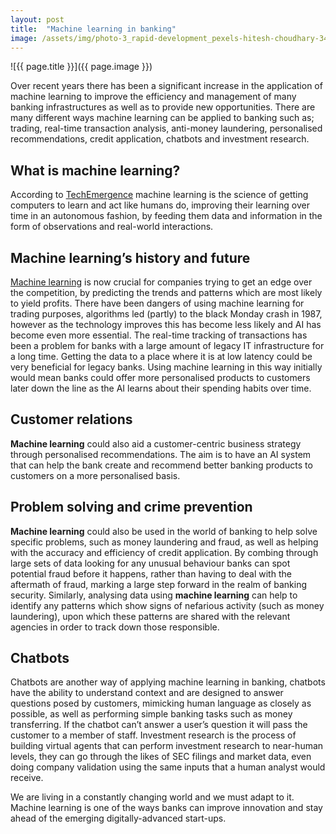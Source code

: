 ```yaml
---
layout: post
title:  "Machine learning in banking"
image: /assets/img/photo-3_rapid-development_pexels-hitesh-choudhary-340152.jpg
---
```


![{{ page.title }}]({{ page.image }})

Over recent years there has been a significant increase in the application of machine learning to improve the efficiency and management of many banking infrastructures as well as to provide new opportunities. There are many different ways machine learning can be applied to banking such as; trading, real-time transaction analysis, anti-money laundering, personalised recommendations, credit application, chatbots and investment research.

## What is machine learning?
According to [TechEmergence](https://emerj.com/) machine learning is the science of getting computers to learn and act like humans do, improving their learning over time in an autonomous fashion, by feeding them data and information in the form of observations and real-world interactions.

## Machine learning’s history and future
[Machine learning](https://headchannel.co.uk/blog/take-artificial-intelligence-home/) is now crucial for companies trying to get an edge over the competition, by predicting the trends and patterns which are most likely to yield profits. There have been dangers of using machine learning for trading purposes, algorithms led (partly) to the black Monday crash in 1987, however as the technology improves this has become less likely and AI has become even more essential. The real-time tracking of transactions has been a problem for banks with a large amount of legacy IT infrastructure for a long time. Getting the data to a place where it is at low latency could be very beneficial for legacy banks. Using machine learning in this way initially would mean banks could offer more personalised products to customers later down the line as the AI learns about their spending habits over time.

## Customer relations
**Machine learning** could also aid a customer-centric business strategy through personalised recommendations. The aim is to have an AI system that can help the bank create and recommend better banking products to customers on a more personalised basis.

## Problem solving and crime prevention
**Machine learning** could also be used in the world of banking to help solve specific problems, such as money laundering and fraud, as well as helping with the accuracy and efficiency of credit application. By combing through large sets of data looking for any unusual behaviour banks can spot potential fraud before it happens, rather than having to deal with the aftermath of fraud, marking a large step forward in the realm of banking security. Similarly, analysing data using **machine learning** can help to identify any patterns which show signs of nefarious activity (such as money laundering), upon which these patterns are shared with the relevant agencies in order to track down those responsible.

## Chatbots
Chatbots are another way of applying machine learning in banking, chatbots have the ability to understand context and are designed to answer questions posed by customers, mimicking human language as closely as possible, as well as performing simple banking tasks such as money transferring. If the chatbot can’t answer a user’s question it will pass the customer to a member of staff. Investment research is the process of building virtual agents that can perform investment research to near-human levels, they can go through the likes of SEC filings and market data, even doing company validation using the same inputs that a human analyst would receive.

We are living in a constantly changing world and we must adapt to it. Machine learning is one of the ways banks can improve innovation and stay ahead of the emerging digitally-advanced start-ups.
